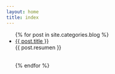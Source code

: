 ```yaml
---
layout: home
title: index
---
```



<ul>
  {% for post in site.categories.blog %}
    <li>
      <a href="{{ post.url }}">{{ post.title }}</a>
    </li>
    {{ post.resumen }}
   <br/><br/>

  {% endfor %}
</ul>
